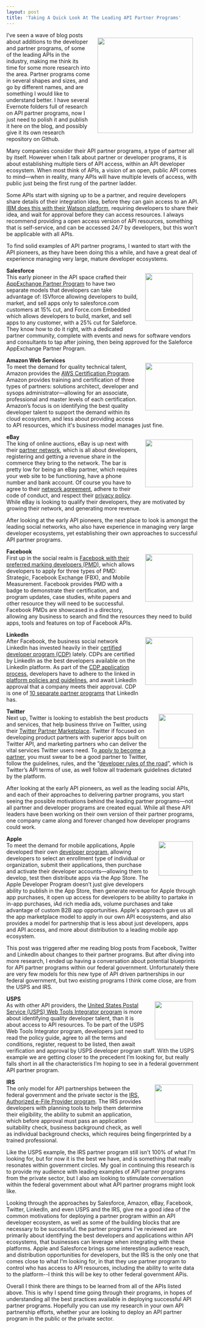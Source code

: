 ```yaml
---
layout: post
title: 'Taking A Quick Look At The Leading API Partner Programs'
---
```

<p><img style="padding: 15px;" src="https://s3.amazonaws.com/kinlane-productions/bw-icons/bw-handshake.jpg" alt="" width="250" align="right" /></p>
<p>I&rsquo;ve seen a wave of blog posts about additions to the developer and partner programs, of some of the leading APIs in the industry, making me think its time for some more research into the area. Partner programs come in several shapes and sizes, and go by different names, and are something I would like to understand better. I have several Evernote folders full of research on API partner programs, now I just need to polish it and publish it here on the blog, and possibly give it its own research repository on Github.</p>
<p>Many companies consider their API partner programs, a type of partner all by itself. However when I talk about partner or developer programs, it is about establishing multiple tiers of API access, within an API developer ecosystem.  When most think of APIs, a vision of an open, public API comes to mind&mdash;when in reality, many APIs will have multiple levels of access, with public just being the first rung of the partner ladder.</p>
<p>Some APIs start with signing up to be a partner, and require developers share details of their integration idea, before they can gain access to an API. <a href="http://www.ibm.com/smarterplanet/us/en/ibmwatson/form_ecosystem.html?cmp=usbrb&amp;cm=s&amp;csr=watson.site_20140319&amp;cr=deveco&amp;ct=usbrb301&amp;cn=sec3partnerapp">IBM does this with their Watson platform</a>, requiring developers to share their idea, and wait for approval before they can access resources.  I always recommend providing a open access version of API resources, something that is self-service, and can be accessed 24/7 by developers, but this won&rsquo;t be applicable with all APIs.</p>
<p>To find solid examples of API partner programs, I wanted to start with the API pioneers, as they have been doing this a while, and have a great deal of experience managing very large, mature developer ecosystems.</p>
<p><img style="padding: 15px;" src="https://s3.amazonaws.com/kinlane-productions/api-evangelist/salesforce/salesforce-logo.png" alt="" width="125" align="right" /></p>
<p><strong>Salesforce</strong><br /> This early pioneer in the API space crafted their <a href="http://www.salesforce.com/partners/overview/">AppExchange Partner Program</a> to have two separate models that developers can take advantage of: ISVforce allowing developers to build, market, and sell apps only to salesforce.com customers at 15% cut, and Force.com Embedded which allows developers to build, market, and sell apps to any customer, with a 25% cut for Saleforce. They know how to do it right, with a dedicated partner community, complete with events and news for software vendors and consultants to tap after joining, then being approved for the Saleforce AppExchange Partner Program.</p>
<p><img style="padding: 15px;" src="https://s3.amazonaws.com/kinlane-productions/AWS_LOGO_CMYK.jpg" alt="" width="125" align="right" /></p>
<p><strong>Amazon Web Services</strong><br /> To meet the demand for quality technical talent, Amazon provides the <a href="http://aws.amazon.com/certification/">AWS Certification Program</a>. Amazon provides training and certification of three types of partners: solutions architect, developer and sysops administrator&mdash;allowing for an associate, professional and master levels of each certification. Amazon&rsquo;s focus is on identifying the best quality developer talent to support the demand within its cloud ecosystem, and less about providing access to API resources, which it's business model manages just fine.</p>
<p><img style="padding: 15px;" src="https://s3.amazonaws.com/kinlane-productions/api-evangelist/ebay/ebay.png" alt="" width="125" align="right" /></p>
<p><strong>eBay</strong><br /> The king of online auctions, eBay is up next with their <a href="https://www.ebaypartnernetwork.com">partner network</a>, which is all about developers, registering and getting a revenue share in the commerce they bring to the network. The bar is pretty low for being an eBay partner, which requires your web site to be functioning, have a phone number and bank account.  Of course you have to agree to their <a href="https://publisher.ebaypartnernetwork.com/PublisherRegPSA">network agreement</a>, adhere to their code of conduct, and respect their <a href="https://publisher.ebaypartnernetwork.com/PublisherRegPP">privacy policy</a>. While eBay is looking to qualify their developers, they are motivated by growing their network, and generating more revenue.</p>
<p>After looking at the early API pioneers, the next place to look is amongst the leading social networks, who also have experience in managing very large developer ecosystems, yet establishing their own approaches to successful API partner programs.</p>
<p><img style="padding: 15px;" src="https://s3.amazonaws.com/kinlane-productions/api-evangelist/facebook/facebook-logo.jpg" alt="" width="125" align="right" /></p>
<p><strong>Facebook</strong><br /> First up in the social realm is <a href="http://www.facebook-pmdcenter.com/">Facebook with their preferred marking developers (PMD)</a>, which allows developers to apply for three types of PMD: Strategic, Facebook Exchange (FBX), and Mobile Measurement.  Facebook provides PMD with a badge to demonstrate their certification, and program updates, case studies, white papers and other resource they will need to be successful. Facebook PMDs are showcased in a directory, allowing any business to search and find the resources they need to build apps, tools and features on top of Facebook APIs.</p>
<p><img style="padding: 15px;" src="https://s3.amazonaws.com/kinlane-productions/api-evangelist/linkedin/linkedin-logo.png" alt="" width="125" align="right" /></p>
<p><strong>LinkedIn</strong><br /> After Facebook, the business social network LinkedIn has invested heavily in their <a href="https://developer.linkedin.com/certified-developer-program">certified developer program (CDP)</a> lately. CDPs are certified by LinkedIn as the best developers available on the LinkedIn platform. As part of the <a href="https://docs.google.com/forms/d/1J8EnvfY9HeuuYPlW53y2FZ3PlO-ltsrn9szkwXUnaD0/viewform">CDP application process</a>, developers have to adhere to the linked in <a href="https://developer.linkedin.com/documents/linkedin-platform-guidelines">platform policies and guidelines</a>, and await LinkedIn approval that a company meets their approval. CDP is one of <a href="https://developer.linkedin.com/partner">10 separate partner programs</a> that LinkedIn has.</p>
<p><img style="padding: 15px;" src="https://s3.amazonaws.com/kinlane-productions/api-evangelist/twitter/tweet-bird-blue-white.png" alt="" width="90" align="right" /></p>
<p><strong>Twitter</strong><br /> Next up, Twitter is looking to establish the best products and services, that help business thrive on Twitter, using their <a href="https://business.twitter.com/partners">Twitter Partner Marketplace</a>. Twitter if focused on developing product partners with superior apps built on Twitter API, and marketing partners who can deliver the vital services Twitter users need.  To<a href="https://business.twitter.com/partners/twitter-certified-program-application"> apply to become a partner</a>, you must swear to be a good partner to Twitter, follow the guidelines, rules, and the &ldquo;<a href="https://dev.twitter.com/terms/api-terms">developer rules of the road</a>&rdquo;, which is Twitter&rsquo;s API terms of use, as well follow all trademark guidelines dictated by the platform.</p>
<p>After looking at the early API pioneers, as well as the leading social APIs, and each of their approaches to delivering partner programs, you start seeing the possible motivations behind the leading partner programs&mdash;not all partner and developer programs are created equal. While all these API leaders have been working on their own version of their partner programs, one company came along and forever changed how developer programs could work.</p>
<p><img style="padding: 15px;" src="https://s3.amazonaws.com/kinlane-productions/api-evangelist/apple/apple-logo.gif" alt="" width="90" align="right" /></p>
<p><strong>Apple</strong><br /> To meet the demand for mobile applications, Apple developed their own&nbsp;<a href="https://developer.apple.com/programs/">developer program</a>, allowing developers to select an enrollment type of individual or organization, submit their applications, then purchase and activate their developer accounts&mdash;allowing them to develop, test then distribute apps via the App Store. The Apple Developer Program doesn&rsquo;t just give developers ability to publish in the App Store, then generate revenue for Apple through app purchases, it open up access for developers to be ability to partake in in-app purchases, iAd rich media ads, volume purchases and take advantage of custom B2B app opportunities. Apple's approach gave us all the app marketplace model to apply in our own API ecosystems, and also provides a model for partnership that is less about just developers, apps and API access, and more about distribution to a leading mobile app ecosystem.</p>
<p>This post was triggered after me reading blog posts from Facebook, Twitter and LinkedIn about changes to their partner programs. But after diving into more research, I ended up having a conversation about potential blueprints for API partner programs within our federal government. Unfortunately there are very few models for this new type of API driven partnerships in our federal government, but two existing programs I think come close, are from the USPS and IRS.</p>
<p><a href="https://www.usps.com/business/web-tools-apis/become-an-integrator.htm" target="_blank"><img style="padding: 15px;" src="https://s3.amazonaws.com/kinlane-productions/federal-government/usps/usps-logo.jpg" alt="" width="100" align="right" /></a></p>
<p><strong>USPS<a href="https://www.usps.com/business/web-tools-apis/become-an-integrator.htm" target="_blank"></a></strong><br /> As with other API providers, the <a href="https://www.usps.com/business/web-tools-apis/become-an-integrator.htm">United States Postal Service (USPS) Web Tools Integrator program</a> is more about identifying quality developer talent, than it is about access to API resources. To be part of the USPS Web Tools Integrator program, developers just need to read the policy guide, agree to all the terms and conditions, register, request to be listed, then await verification and approval by USPS developer program staff. With the USPS example we are getting closer to the precedent I&rsquo;m looking for, but really falls short in all the characteristics I&rsquo;m hoping to see in a federal government API partner program.</p>
<p><a href="http://www.irs.gov/Tax-Professionals/e-File-Providers-&amp;-Partners/Become-an-Authorized-e-file-Provider" target="_blank"><img style="padding: 15px;" src="https://s3.amazonaws.com/kinlane-productions/federal-government/irs/bw-irs-logo.jpg" alt="" width="100" align="right" /></a></p>
<p><strong>IRS</strong><br /> The only model for API partnerships between the federal government and the private sector is the <a href="http://www.irs.gov/Tax-Professionals/e-File-Providers-&amp;-Partners/Become-an-Authorized-e-file-Provider">IRS, Authorized e-File Provider program</a>.  The IRS provides developers with planning tools to help them determine their eligibility, the ability to submit an application, which before approval must pass an application suitability check, business background check, as well as individual background checks, which requires being fingerprinted by a trained professional.</p>
<p>Like the USPS example, the IRS partner program still isn't 100% of what I&rsquo;m looking for, but for now it is the best we have, and is something that really resonates within government circles. My goal in continuing this research is to provide my audience with leading examples of API partner programs from the private sector, but I also am looking to stimulate conversation within the federal government about what API partner programs might look like.</p>
<p>Looking through the approaches by Salesforce, Amazon, eBay, Facebook, Twitter, LinkedIn, and even USPS and the IRS, give me a good idea of the common motivations for deploying a partner program within an API developer ecosystem, as well as some of the building blocks that are necessary to be successful. the partner programs I've reviewed are primarily about identifying the best developers and applications within API ecosystems, that businesses can leverage when integrating with these platforms. Apple and Salesforce brings some interesting audience reach, and distribution opportunities for developers, but the IRS is the only one that comes close to what I&rsquo;m looking for, in that they use partner program to control who has access to API resources, including the ability to write data to the platform--I think this will be key to other federal government APis.</p>
<p>Overall I think there are things to be learned from all of the APIs listed above. This is why I spend time going through their programs, in hopes of understanding all the best practices available in deploying successful API partner programs. Hopefully you can use my research in your own API partnership efforts, whether your are looking to deploy an API partner program in the public or the private sector.</p>